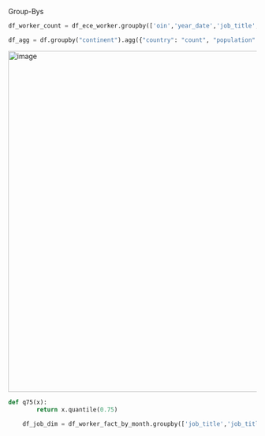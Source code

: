 Group-Bys
```python
df_worker_count = df_ece_worker.groupby(['oin','year_date','job_title','hourly_pay_derived'], as_index=False)['user_id'].nunique()
```

```python
df_agg = df.groupby("continent").agg({"country": "count", "population": ["sum", "min", "max"]})
```
<img width="692" alt="image" src="https://user-images.githubusercontent.com/42124199/220915894-a6865aa6-79a1-4156-8b31-0b748fc54405.png">

```python
def q75(x):
        return x.quantile(0.75)

    df_job_dim = df_worker_fact_by_month.groupby(['job_title','job_title_updated'],as_index=False).agg({'hourly_pay_derived':['mean','median',q75,'max']}).round(2)
```
